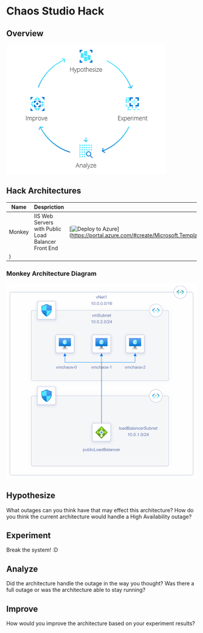 # Chaos Studio Hack

## Overview

![](framework.png)

## Hack Architectures

| Name     | Despriction                                          | Deploy                                                                                              |
| -------- | -----------------------------------------------------| ----------------------------------------------------                                                |
| Monkey   | IIS Web Servers with Public Load Balancer Front End  |  [![Deploy to Azure](https://aka.ms/deploytoazurebutton)](https://portal.azure.com/#create/Microsoft.Template/uri/https%3A%2F%2Fraw.githubusercontent.com%2Fnicolalgallacher%2FChaosStudioHack%2Fmain%2Fmain.bicep%3Ftoken%3DGHSAT0AAAAAABYHQFMTBRKEZWRHAS4CY4FIYY3KA2A
) |



### Monkey Architecture Diagram
 <img src="monkeyDiagram.png" width="700">
 
## Hypothesize
What outages can you think have that may effect this architecture? 
How do you think the current architecture would handle a High Availability outage?
## Experiment  
Break the system! :D 
## Analyze
Did the architecture handle the outage in the way you thought? 
Was there a full outage or was the architecture able to stay running? 
## Improve 
How would you improve the architecture based on your experiment results? 
